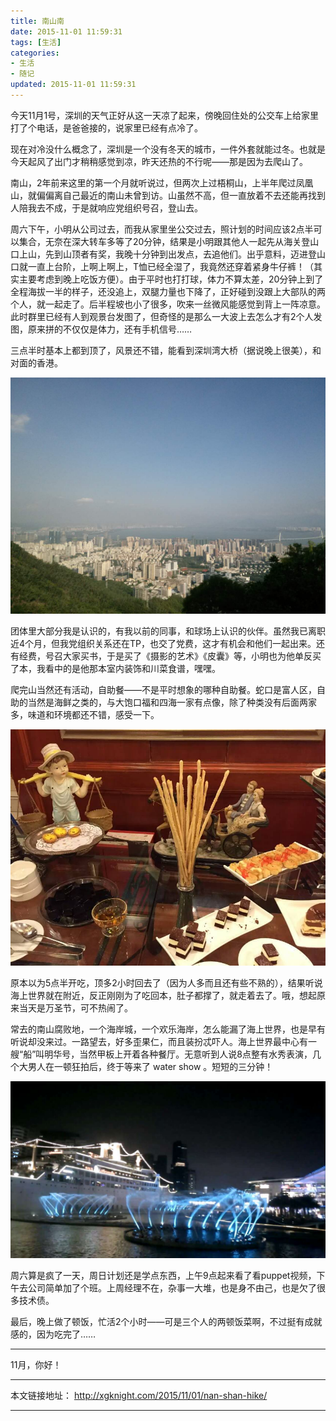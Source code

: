 ```yaml
---
title: 南山南
date: 2015-11-01 11:59:31
tags: [生活]
categories: 
- 生活
- 随记
updated: 2015-11-01 11:59:31
---
```


今天11月1号，深圳的天气正好从这一天凉了起来，傍晚回住处的公交车上给家里打了个电话，是爸爸接的，说家里已经有点冷了。

现在对冷没什么概念了，深圳是一个没有冬天的城市，一件外套就能过冬。也就是今天起风了出门才稍稍感觉到凉，昨天还热的不行呢——那是因为去爬山了。

南山，2年前来这里的第一个月就听说过，但两次上过梧桐山，上半年爬过凤凰山，就偏偏离自己最近的南山未曾到访。山虽然不高，但一直放着不去还能再找到人陪我去不成，于是就响应党组织号召，登山去。

周六下午，小明从公司过去，而我从家里坐公交过去，照计划的时间应该2点半可以集合，无奈在深大转车多等了20分钟，结果是小明跟其他人一起先从海关登山口上山，先到山顶者有奖，我晚十分钟到出发点，去追他们。出乎意料，迈进登山口就一直上台阶，上啊上啊上，T恤已经全湿了，我竟然还穿着紧身牛仔裤！（其实主要考虑到晚上吃饭方便）。由于平时也打打球，体力不算太差，20分钟上到了全程海拔一半的样子，还没追上，双腿力量也下降了，正好碰到没跟上大部队的两个人，就一起走了。后半程坡也小了很多，吹来一丝微风能感觉到背上一阵凉意。此时群里已经有人到观景台发图了，但奇怪的是那么一大波上去怎么才有2个人发图，原来拼的不仅仅是体力，还有手机信号……

三点半时基本上都到顶了，风景还不错，能看到深圳湾大桥（据说晚上很美），和对面的香港。

![nan-hilltop.jpg](http://github.com/seanlook/sean-notes-comment/raw/main/static/nan-hilltop.jpg)

团体里大部分我是认识的，有我以前的同事，和球场上认识的伙伴。虽然我已离职近4个月，但我党组织关系还在TP，也交了党费，这才有机会和他们一起出来。还有经费，号召大家买书，于是买了《摄影的艺术》《皮囊》等，小明也为他单反买了本，我看中的是他那本室内装饰和川菜食谱，嘿嘿。

<!-- more -->

爬完山当然还有活动，自助餐——不是平时想象的哪种自助餐。蛇口是富人区，自助的当然是海鲜之类的，与大饱口福和四海一家有点像，除了种类没有后面两家多，味道和环境都还不错，感受一下。

![nan-food.jpg](http://github.com/seanlook/sean-notes-comment/raw/main/static/nan-food.jpg)

原本以为5点半开吃，顶多2小时回去了（因为人多而且还有些不熟的），结果听说海上世界就在附近，反正刚刚为了吃回本，肚子都撑了，就走着去了。哦，想起原来当天是万圣节，可不热闹了。

常去的南山腐败地，一个海岸城，一个欢乐海岸，怎么能漏了海上世界，也是早有听说却没来过。一路望去，好多歪果仁，而且装扮忒吓人。海上世界最中心有一艘“船”叫明华号，当然甲板上开着各种餐厅。无意听到人说8点整有水秀表演，几个大男人在一顿狂拍后，终于等来了 water show 。短短的三分钟！

![nan-show.jpg](http://github.com/seanlook/sean-notes-comment/raw/main/static/nan-show.jpg)

周六算是疯了一天，周日计划还是学点东西，上午9点起来看了看puppet视频，下午去公司简单加了个班。上周经理不在，杂事一大堆，也是身不由己，也是欠了很多技术债。

最后，晚上做了顿饭，忙活2个小时——可是三个人的两顿饭菜啊，不过挺有成就感的，因为吃完了……

---
11月，你好！

---

本文链接地址： http://xgknight.com/2015/11/01/nan-shan-hike/

---
